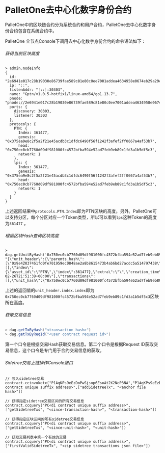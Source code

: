 # PalletOne去中心化数字身份合约

PalletOne中的区块链合约分为系统合约和用户合约，PalletOne去中心化数字身份合约包含在系统合约中。

PalletOne 全节点Console下调用去中心化数字身份合约的命令语法如下：

###### 获得当前区块高度

```shell
> admin.nodeInfo
{
  id: "2e6941e017c28b19030e86739fae589c81e80c0ee7001addea4634958e0674eb29a29c1eea222f2a849b29f3c18947d7ad6eddc21e01a126b8276eea2264baaf",
  ip: "::",
  listenAddr: "[::]:30303",
  name: "Gptn/v1.0.5-hotfix1/linux-amd64/go1.13.7",
  pnode: "pnode://2e6941e017c28b19030e86739fae589c81e80c0ee7001addea4634958e0674eb29a29c1eea222f2a849b29f3c18947d7ad6eddc21e01a126b8276eea2264baaf@[::]:30303",
  ports: {
    discovery: 30303,
    listener: 30303
  },
  protocols: {
    PTN: {
      Index: 361477,
      genesis: "0x375ea9e8c2f5a2f21e45acdb3c1dfdc6490f56f1242f3afef2ff0667a4af53b7",
      head: "0x750ec0cb7760d09df981000fc4572bfba594e52ad7feb9eb89c1fd3a1b5df5c3",
      network: 1
    },
    lps: {
      Index: 361477,
      genesis: "0x375ea9e8c2f5a2f21e45acdb3c1dfdc6490f56f1242f3afef2ff0667a4af53b7",
      head: "0x750ec0cb7760d09df981000fc4572bfba594e52ad7feb9eb89c1fd3a1b5df5c3",
      network: 1
    }
  }
}
```

上述返回结果中`protocols.PTN.Index`即为PTN区块的高度。另外，PalletOne可以支持分区，每个分区对应一个Token类型，所以可以看到`lps`这种Token的高度为`361477` 。

###### 根据区块Hash查询区块高度

```shell
> dag.getUnitByHash('0x750ec0cb7760d09df981000fc4572bfba594e52ad7feb9eb89c1fd3a1b5df5c3')
"{\"unit_header\":{\"parents_hash\":[\"0x9e42037461fd0fe701959ec0848ae2a8b8615473b4ab6bd27acdc5a514797438\"],\"hash\":\"0x750ec0cb7760d09df981000fc4572bfba594e52ad7feb9eb89c1fd3a1b5df5c3\",\"mediator_address\":\"P176ptwPKjo4ZTvBHemGMxYikhNYtWqUE9V\",\"mediator_pubkey\":\"03d15b9791812edf714e5bab5b347b66c5a5be994d419d0bcc13c6e2431cf3b783\",\"mediator_sign\":\"304402203163f92fe6e67eeea95d58b7bb73afbc9cf7d2fab44695b1995588498230a6a102203a336838db94703ef1342c68267f881b20ec0bbe9449419fd5275cafb0ee061d\",\"group_sign\":\"\",\"group_pubKey\":\"7d473bb8f9e1657557951ce3eaa98c4916dad505b84044906496c4e21d9acb5902b268edf9a8cb835562ae2285f6a404353fec2250abc52c47204c3e3e647ac80d54a026879a3977bd4fca109f003d7a0e1561cd792e5c768ea4ad3ca11f19a11bcf1b0bd9d7484db6b519f9cf0d4ea3f07de7048e19f7c6c6aff542f5342ce9\",\"root\":\"0x56e81f171bcc55a6ff8345e692c0f86e5b48e01b996cadc001622fb5e363b421\",\"txs_illegal\":[],\"index\":{\"asset_id\":\"PTN\",\"index\":361477},\"extra\":\"\",\"creation_time\":\"2020-02-26T21:51:39+08:00\"},\"transactions\":[],\"unit_hash\":\"0x750ec0cb7760d09df981000fc4572bfba594e52ad7feb9eb89c1fd3a1b5df5c3\",\"unit_size\":252,\"reward\":\"0\"}"
```

上述的返回值的`unit_header.index.index`即为`0x750ec0cb7760d09df981000fc4572bfba594e52ad7feb9eb89c1fd3a1b5df5c3`区块所在高度。

###### 获取交易信息

```powershell
> dag.getTxByHash("<transaction hash>")
> dag.getTxByReqId("<user contract request id>")
```

第一个口令是根据交易Hash获取交易信息。第二个口令是根据Request ID获取交易信息，这个口令是专门用于合约交易信息的获取。



###### Sidetree交易上链操作Console接口

```shell
// 写入sidetree交易
contract.ccinvoketx("P1AqKPs9eEzDoPwSjsop6EsoAt2X2NcP3NA","P1AqKPs9eEzDoPwSjsop6EsoAt2X2NcP3NA","100","1","PC<did contract unique suffix address>",["addSidetreeTx", "<anchor file hash>"])

// 获得指定sidetree交易区间的所有交易信息
contract.ccquery("PC<di contract unique suffix address>", ["getSidetreeTxs", "<since-transaction-hash>", "<transaction-hash>"])

// 获得指定区块区间的所有sidetree交易信息
contract.ccquery("PC<di contract unique suffix address>", ["getSidetreeTxs", "<since-unit-hash>", "<unit-hash>"])

// 获取交易列表中第一个有效的交易
contract.ccquery("PC<di contract unique suffix address>", ["firstValidSidetreeTx", "<zip sidetree transactions json file>"])
```
